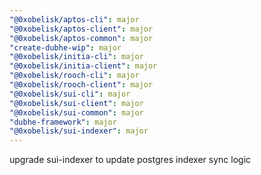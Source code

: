 ```yaml
---
"@0xobelisk/aptos-cli": major
"@0xobelisk/aptos-client": major
"@0xobelisk/aptos-common": major
"create-dubhe-wip": major
"@0xobelisk/initia-cli": major
"@0xobelisk/initia-client": major
"@0xobelisk/rooch-cli": major
"@0xobelisk/rooch-client": major
"@0xobelisk/sui-cli": major
"@0xobelisk/sui-client": major
"@0xobelisk/sui-common": major
"dubhe-framework": major
"@0xobelisk/sui-indexer": major
---
```


upgrade sui-indexer to update postgres indexer sync logic
